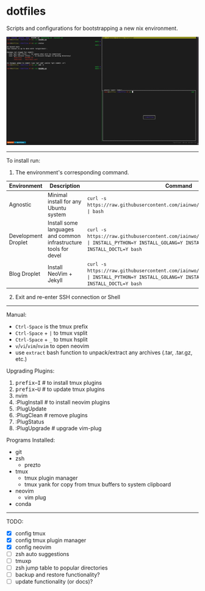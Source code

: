 # dotfiles

Scripts and configurations for bootstrapping a new nix environment.

![Terminal](./assets/terminal.png)

___

To install run:

1. The environment's corresponding command.

| Environment | Description | Command |
| --- | --- | --- |
| Agnostic | Minimal install for any Ubuntu system | `curl -s https://raw.githubusercontent.com/iainwo/dotfiles/main/bootstrap.sh \| bash` |
| Development Droplet | Install some languages and common infrastructure tools for devel | `curl -s https://raw.githubusercontent.com/iainwo/dotfiles/main/bootstrap.sh \| INSTALL_PYTHON=Y INSTALL_GOLANG=Y INSTALL_KUBERNETES=Y INSTALL_DOCTL=Y bash` |
| Blog Droplet | Install NeoVim + Jekyll | `curl -s https://raw.githubusercontent.com/iainwo/dotfiles/main/bootstrap.sh \| INSTALL_PYTHON=Y INSTALL_GOLANG=Y INSTALL_KUBERNETES=Y INSTALL_DOCTL=Y bash` |

2. Exit and re-enter SSH connection or Shell

___

Manual:

- `Ctrl-Space` is the tmux prefix
- `Ctrl-Space` + `|` to tmux vsplit 
- `Ctrl-Space` + `_` to tmux hsplit 
- `v`/`vi`/`vim`/`nvim` to open neovim
- use `extract` bash function to unpack/extract any archives (.tar, .tar.gz, etc.)

Upgrading Plugins:

1. <kbd>prefix</kbd>–<kbd>I</kbd> # to install tmux plugins
2. <kbd>prefix</kbd>–<kbd>U</kbd> # to update tmux plugins
3. nvim
  1. :PlugInstall # to install neovim plugins
  2. :PlugUpdate
  3. :PlugClean # remove plugins
  4. :PlugStatus
  5. :PlugUpgrade # upgrade vim-plug

Programs Installed:

- git
- zsh
  - prezto
- tmux
  - tmux plugin manager
  - tmux yank for copy from tmux buffers to system clipboard
- neovim
  - vim plug
- conda

___

TODO:

- [x] config tmux
- [x] config tmux plugin manager
- [x] config neovim
- [ ] zsh auto suggestions
- [ ] tmuxp
- [ ] zsh jump table to popular directories
- [ ] backup and restore functionality?
- [ ] update functionality (or docs)?
